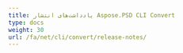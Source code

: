 ```yaml
---
title: یادداشت‌های انتشار Aspose.PSD CLI Convert
type: docs
weight: 30
url: /fa/net/cli/convert/release-notes/
---
```

